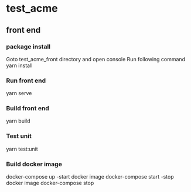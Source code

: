 # test_acme
## front end
### package install
Goto test_acme_front directory and open console
Run following command
  yarn install
### Run front end
  yarn serve
### Build front end
  yarn build
### Test unit
  yarn test:unit
### Build docker image
  docker-compose up
 -start docker image
          docker-compose start
 -stop docker image
          docker-compose stop
